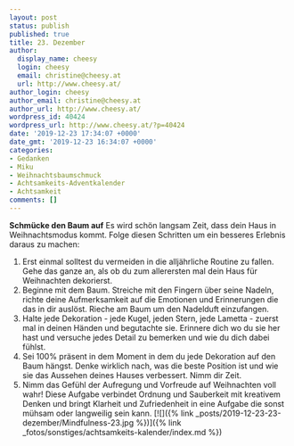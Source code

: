 ```yaml
---
layout: post
status: publish
published: true
title: 23. Dezember
author:
  display_name: cheesy
  login: cheesy
  email: christine@cheesy.at
  url: http://www.cheesy.at/
author_login: cheesy
author_email: christine@cheesy.at
author_url: http://www.cheesy.at/
wordpress_id: 40424
wordpress_url: http://www.cheesy.at/?p=40424
date: '2019-12-23 17:34:07 +0000'
date_gmt: '2019-12-23 16:34:07 +0000'
categories:
- Gedanken
- Miku
- Weihnachtsbaumschmuck
- Achtsamkeits-Adventkalender
- Achtsamkeit
comments: []
---
```

 **Schmücke den Baum auf**
Es wird schön langsam Zeit, dass dein Haus in Weihnachtsmodus kommt. Folge diesen Schritten um ein besseres Erlebnis daraus zu machen:
1) Erst einmal solltest du vermeiden in die alljährliche Routine zu fallen. Gehe das ganze an, als ob du zum allerersten mal dein Haus für Weihnachten dekorierst.
2) Beginne mit dem Baum. Streiche mit den Fingern über seine Nadeln, richte deine Aufmerksamkeit auf die Emotionen und Erinnerungen die das in dir auslöst. Rieche am Baum um den Nadelduft einzufangen.
3) Halte jede Dekoration - jede Kugel, jeden Stern, jede Lametta - zuerst mal in deinen Händen und begutachte sie. Erinnere dich wo du sie her hast und versuche jedes Detail zu bemerken und wie du dich dabei fühlst.
4) Sei 100% präsent in dem Moment in dem du jede Dekoration auf den Baum hängst. Denke wirklich nach, was die beste Position ist und wie sie das Aussehen deines Hauses verbessert. Nimm dir Zeit.
5) Nimm das Gefühl der Aufregung und Vorfreude auf Weihnachten voll wahr!
Diese Aufgabe verbindet Ordnung und Sauberkeit mit kreativem Denken und bringt Klarheit und Zufriedenheit in eine Aufgabe die sonst mühsam oder langweilig sein kann.
[![]({% link _posts/2019-12-23-23-dezember/Mindfulness-23.jpg %})]({% link _fotos/sonstiges/achtsamkeits-kalender/index.md %})
